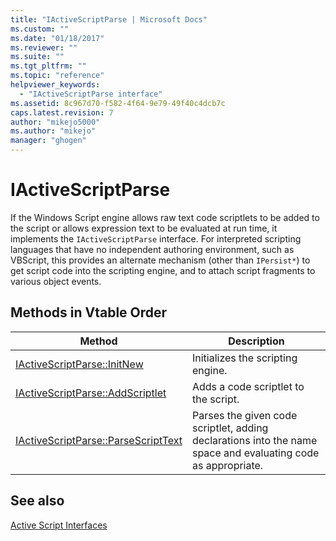 ```yaml
---
title: "IActiveScriptParse | Microsoft Docs"
ms.custom: ""
ms.date: "01/18/2017"
ms.reviewer: ""
ms.suite: ""
ms.tgt_pltfrm: ""
ms.topic: "reference"
helpviewer_keywords: 
  - "IActiveScriptParse interface"
ms.assetid: 8c967d70-f582-4f64-9e79-49f40c4dcb7c
caps.latest.revision: 7
author: "mikejo5000"
ms.author: "mikejo"
manager: "ghogen"
---
```

# IActiveScriptParse
If the Windows Script engine allows raw text code scriptlets to be added to the script or allows expression text to be evaluated at run time, it implements the `IActiveScriptParse` interface. For interpreted scripting languages that have no independent authoring environment, such as VBScript, this provides an alternate mechanism (other than `IPersist*`) to get script code into the scripting engine, and to attach script fragments to various object events.  
  
## Methods in Vtable Order  
  
|Method|Description|  
|------------|-----------------|  
|[IActiveScriptParse::InitNew](../../winscript/reference/iactivescriptparse-initnew.md)|Initializes the scripting engine.|  
|[IActiveScriptParse::AddScriptlet](../../winscript/reference/iactivescriptparse-addscriptlet.md)|Adds a code scriptlet to the script.|  
|[IActiveScriptParse::ParseScriptText](../../winscript/reference/iactivescriptparse-parsescripttext.md)|Parses the given code scriptlet, adding declarations into the name space and evaluating code as appropriate.|  
  
## See also  
 [Active Script Interfaces](../../winscript/reference/active-script-interfaces.md)
